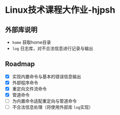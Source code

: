 # Linux技术课程大作业-hjpsh

## 外部库说明

- `home` 获取home目录
- `log` 日志库，对不合法信息进行记录与输出

## Roadmap

- [x] 实现内置命令与基本的错误信息输出
- [x] 外部程序命令
- [x] 重定向文件流命令
- [x] 管道命令
- [ ] 为内置命令适配重定向与管道命令
- [ ] 不合法信息处理（将使用外部库 `log`实现）
